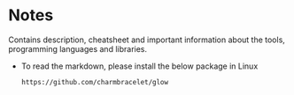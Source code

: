 # Notes
Contains description, cheatsheet and important information about the tools, programming languages and libraries.

- To read the markdown, please install the below package in Linux
    ```
    https://github.com/charmbracelet/glow
    ```

